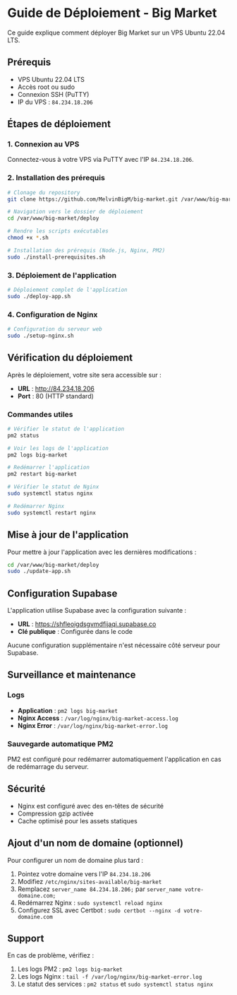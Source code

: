 # Guide de Déploiement - Big Market

Ce guide explique comment déployer Big Market sur un VPS Ubuntu 22.04 LTS.

## Prérequis

- VPS Ubuntu 22.04 LTS
- Accès root ou sudo
- Connexion SSH (PuTTY)
- IP du VPS : `84.234.18.206`

## Étapes de déploiement

### 1. Connexion au VPS

Connectez-vous à votre VPS via PuTTY avec l'IP `84.234.18.206`.

### 2. Installation des prérequis

```bash
# Clonage du repository
git clone https://github.com/MelvinBigM/big-market.git /var/www/big-market

# Navigation vers le dossier de déploiement
cd /var/www/big-market/deploy

# Rendre les scripts exécutables
chmod +x *.sh

# Installation des prérequis (Node.js, Nginx, PM2)
sudo ./install-prerequisites.sh
```

### 3. Déploiement de l'application

```bash
# Déploiement complet de l'application
sudo ./deploy-app.sh
```

### 4. Configuration de Nginx

```bash
# Configuration du serveur web
sudo ./setup-nginx.sh
```

## Vérification du déploiement

Après le déploiement, votre site sera accessible sur :
- **URL** : http://84.234.18.206
- **Port** : 80 (HTTP standard)

### Commandes utiles

```bash
# Vérifier le statut de l'application
pm2 status

# Voir les logs de l'application
pm2 logs big-market

# Redémarrer l'application
pm2 restart big-market

# Vérifier le statut de Nginx
sudo systemctl status nginx

# Redémarrer Nginx
sudo systemctl restart nginx
```

## Mise à jour de l'application

Pour mettre à jour l'application avec les dernières modifications :

```bash
cd /var/www/big-market/deploy
sudo ./update-app.sh
```

## Configuration Supabase

L'application utilise Supabase avec la configuration suivante :
- **URL** : https://shfleoigdsgvmdfijaqi.supabase.co
- **Clé publique** : Configurée dans le code

Aucune configuration supplémentaire n'est nécessaire côté serveur pour Supabase.

## Surveillance et maintenance

### Logs

- **Application** : `pm2 logs big-market`
- **Nginx Access** : `/var/log/nginx/big-market-access.log`
- **Nginx Error** : `/var/log/nginx/big-market-error.log`

### Sauvegarde automatique PM2

PM2 est configuré pour redémarrer automatiquement l'application en cas de redémarrage du serveur.

## Sécurité

- Nginx est configuré avec des en-têtes de sécurité
- Compression gzip activée
- Cache optimisé pour les assets statiques

## Ajout d'un nom de domaine (optionnel)

Pour configurer un nom de domaine plus tard :

1. Pointez votre domaine vers l'IP `84.234.18.206`
2. Modifiez `/etc/nginx/sites-available/big-market`
3. Remplacez `server_name 84.234.18.206;` par `server_name votre-domaine.com;`
4. Redémarrez Nginx : `sudo systemctl reload nginx`
5. Configurez SSL avec Certbot : `sudo certbot --nginx -d votre-domaine.com`

## Support

En cas de problème, vérifiez :
1. Les logs PM2 : `pm2 logs big-market`
2. Les logs Nginx : `tail -f /var/log/nginx/big-market-error.log`
3. Le statut des services : `pm2 status` et `sudo systemctl status nginx` 